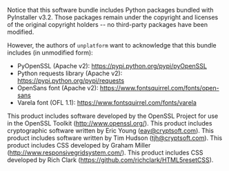 Notice that this software bundle includes Python packages
bundled with PyInstaller v3.2. Those packages remain under
the copyright and licenses of the original copyright holders
-- no third-party packages have been modified.

However, the authors of `unplatform` want to acknowledge that
this bundle includes (in unmodified form):
  - PyOpenSSL (Apache v2): https://pypi.python.org/pypi/pyOpenSSL
  - Python requests library (Apache v2): https://pypi.python.org/pypi/requests
  - OpenSans font (Apache v2): https://www.fontsquirrel.com/fonts/open-sans
  - Varela font (OFL 1.1): https://www.fontsquirrel.com/fonts/varela

This product includes software developed by the OpenSSL Project for use in the OpenSSL Toolkit (http://www.openssl.org/).
This product includes cryptographic software written by Eric Young (eay@cryptsoft.com).
This product includes software written by Tim Hudson (tjh@cryptsoft.com).
This product includes CSS developed by Graham Miller (http://www.responsivegridsystem.com/).
This product includes CSS developed by Rich Clark (https://github.com/richclark/HTML5resetCSS).
